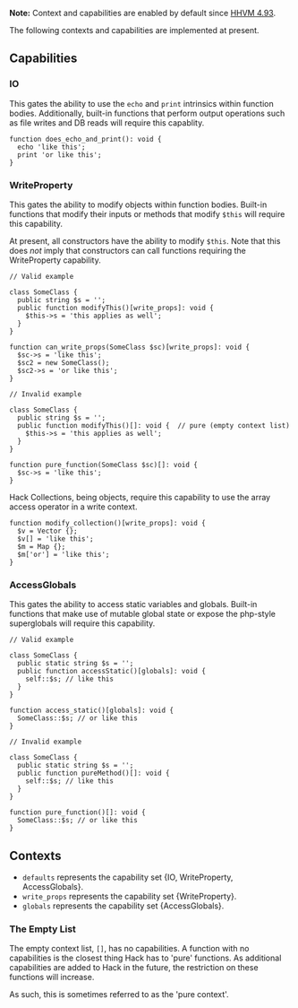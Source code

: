 **Note:** Context and capabilities are enabled by default since
[HHVM 4.93](https://hhvm.com/blog/2021/01/19/hhvm-4.93.html).

The following contexts and capabilities are implemented at present.

## Capabilities

### IO

This gates the ability to use the `echo` and `print` intrinsics within function bodies.
Additionally, built-in functions that perform output operations such as file writes and DB reads will require this capablity.

```hack
function does_echo_and_print(): void {
  echo 'like this';
  print 'or like this';
}
```

### WriteProperty

This gates the ability to modify objects within function bodies.
Built-in functions that modify their inputs or methods that modify `$this` will require this capability.

At present, all constructors have the ability to modify `$this`. Note that this does *not* imply that constructors can call functions requiring the WriteProperty capability.

```write-props-good.hack
// Valid example

class SomeClass {
  public string $s = '';
  public function modifyThis()[write_props]: void {
    $this->s = 'this applies as well';
  }
}

function can_write_props(SomeClass $sc)[write_props]: void {
  $sc->s = 'like this';
  $sc2 = new SomeClass();
  $sc2->s = 'or like this';
}
```

```write-props-bad.hack.type-errors
// Invalid example

class SomeClass {
  public string $s = '';
  public function modifyThis()[]: void {  // pure (empty context list)
    $this->s = 'this applies as well';
  }
}

function pure_function(SomeClass $sc)[]: void {
  $sc->s = 'like this';
}
```

Hack Collections, being objects, require this capability to use the array access operator in a write context.

```write-props-collections.hack
function modify_collection()[write_props]: void {
  $v = Vector {};
  $v[] = 'like this';
  $m = Map {};
  $m['or'] = 'like this';
}
```

### AccessGlobals

This gates the ability to access static variables and globals.
Built-in functions that make use of mutable global state or expose the php-style superglobals will require this capability.

```globals-good.hack
// Valid example

class SomeClass {
  public static string $s = '';
  public function accessStatic()[globals]: void {
    self::$s; // like this
  }
}

function access_static()[globals]: void {
  SomeClass::$s; // or like this
}
```

```globals-bad.hack.type-errors
// Invalid example

class SomeClass {
  public static string $s = '';
  public function pureMethod()[]: void {
    self::$s; // like this
  }
}

function pure_function()[]: void {
  SomeClass::$s; // or like this
}
```


## Contexts

- `defaults` represents the capability set {IO, WriteProperty, AccessGlobals}.
- `write_props` represents the capability set {WriteProperty}.
- `globals` represents the capability set {AccessGlobals}.

### The Empty List

The empty context list, `[]`, has no capabilities. A function with no capabilities is the closest thing Hack has to 'pure' functions. As additional capabilities are added to Hack in the future, the restriction on these functions will increase.

As such, this is sometimes referred to as the 'pure context'.
